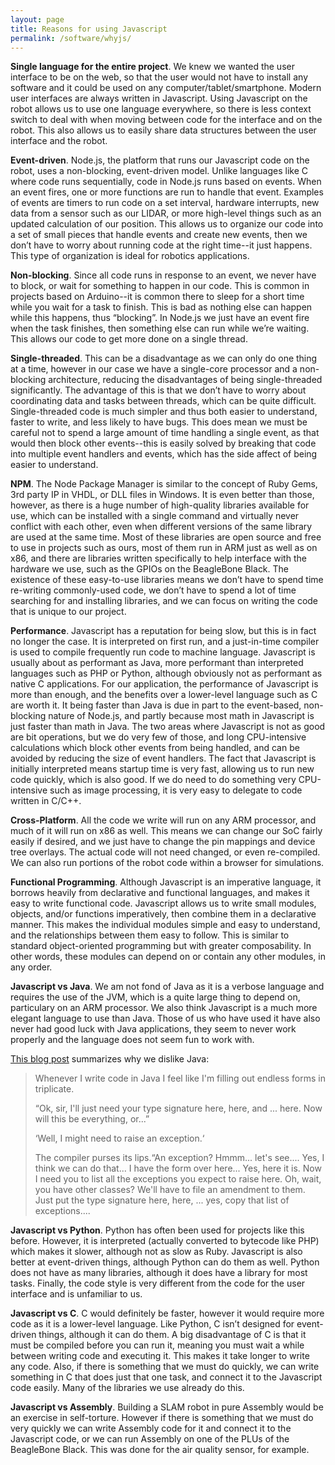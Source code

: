 ```yaml
---
layout: page
title: Reasons for using Javascript
permalink: /software/whyjs/
---
```


**Single language for the entire project**. We knew we wanted the user interface to be on the web, so that the user would not have to install any software and it could be used on any computer/tablet/smartphone. Modern user interfaces are always written in Javascript. Using Javascript on the robot allows us to use one language everywhere, so there is less context switch to deal with when moving between code for the interface and on the robot. This also allows us to easily share data structures between the user interface and the robot.

**Event-driven**. Node.js, the platform that runs our Javascript code on the robot, uses a non-blocking, event-driven model. Unlike languages like C where code runs sequentially, code in Node.js runs based on events. When an event fires, one or more functions are run to handle that event. Examples of events are timers to run code on a set interval, hardware interrupts, new data from a sensor such as our LIDAR, or more high-level things such as an updated calculation of our position. This allows us to organize our code into a set of small pieces that handle events and create new events, then we don’t have to worry about running code at the right time--it just happens. This type of organization is ideal for robotics applications.

**Non-blocking**. Since all code runs in response to an event, we never have to block, or wait for something to happen in our code. This is common in projects based on Arduino--it is common there to sleep for a short time while you wait for a task to finish. This is bad as nothing else can happen while this happens, thus “blocking”. In Node.js we just have an event fire when the task finishes, then something else can run while we’re waiting. This allows our code to get more done on a single thread.

**Single-threaded**. This can be a disadvantage as we can only do one thing at a time, however in our case we have a single-core processor and a non-blocking architecture, reducing the disadvantages of being single-threaded significantly. The advantage of this is that we don’t have to worry about coordinating data and tasks between threads, which can be quite difficult. Single-threaded code is much simpler and thus both easier to understand, faster to write, and less likely to have bugs. This does mean we must be careful not to spend a large amount of time handling a single event, as that would then block other events--this is easily solved by breaking that code into multiple event handlers and events, which has the side affect of being easier to understand.

**NPM**. The Node Package Manager is similar to the concept of Ruby Gems, 3rd party IP in VHDL, or DLL files in Windows. It is even better than those, however, as there is a huge number of high-quality libraries available for use, which can be installed with a single command and virtually never conflict with each other, even when different versions of the same library are used at the same time. Most of these libraries are open source and free to use in projects such as ours, most of them run in ARM just as well as on x86, and there are libraries written specifically to help interface with the hardware we use, such as the GPIOs on the BeagleBone Black. The existence of these easy-to-use libraries means we don’t have to spend time re-writing commonly-used code, we don’t have to spend a lot of time searching for and installing libraries, and we can focus on writing the code that is unique to our project.

**Performance**. Javascript has a reputation for being slow, but this is in fact no longer the case. It is interpreted on first run, and a just-in-time compiler is used to compile frequently run code to machine language. Javascript is usually about as performant as Java, more performant than interpreted languages such as PHP or Python, although obviously not as performant as native C applications. For our application, the performance of Javascript is more than enough, and the benefits over a lower-level language such as C are worth it. It being faster than Java is due in part to the event-based, non-blocking nature of Node.js, and partly because most math in Javascript is just faster than math in Java. The two areas where Javascript is not as good are bit operations, but we do very few of those, and long CPU-intensive calculations which block other events from being handled, and can be avoided by reducing the size of event handlers. The fact that Javascript is initially interpreted means startup time is very fast, allowing us to run new code quickly, which is also good. If we do need to do something very CPU-intensive such as image processing, it is very easy to delegate to code written in C/C++.

**Cross-Platform**. All the code we write will run on any ARM processor, and much of it will run on x86 as well. This means we can change our SoC fairly easily if desired, and we just have to change the pin mappings and device tree overlays. The actual code will not need changed, or even re-compiled. We can also run portions of the robot code within a browser for simulations.

**Functional Programming**. Although Javascript is an imperative language, it borrows heavily from declarative and functional languages, and makes it easy to write functional code. Javascript allows us to write small modules, objects, and/or functions imperatively, then combine them in a declarative manner. This makes the individual modules simple and easy to understand, and the relationships between them easy to follow. This is similar to standard object-oriented programming but with greater composability. In other words, these modules can depend on or contain any other modules, in any order.

**Javascript vs Java**. We am not fond of Java as it is a verbose language and requires the use of the JVM, which is a quite large thing to depend on, particulary on an ARM processor. We also think Javascript is a much more elegant language to use than Java. Those of us who have used it have also never had good luck with Java applications, they seem to never work properly and the language does not seem fun to work with.

[This blog post](http://funcall.blogspot.com/2010/04/whenever-i-write-code-in-java.html) summarizes why we dislike Java:

> Whenever I write code in Java I feel like I'm filling out endless forms in triplicate.
> 
> “Ok, sir, I'll just need your type signature here, here, and ... here. Now will this be everything, or...”
> 
> ‘Well, I might need to raise an exception.‘
> 
> The compiler purses its lips.“An exception? Hmmm... let's see.... Yes, I think we can do that... I have the form over here... Yes, here it is. Now I need you to list all the exceptions you expect to raise here. Oh, wait, you have other classes? We'll have to file an amendment to them. Just put the type signature here, here, ... yes, copy that list of exceptions....

**Javascript vs Python**. Python has often been used for projects like this before. However, it is interpreted (actually converted to bytecode like PHP) which makes it slower, although not as slow as Ruby. Javascript is also better at event-driven things, although Python can do them as well. Python does not have as many libraries, although it does have a library for most tasks. Finally, the code style is very different from the code for the user interface and is unfamiliar to us.

**Javascript vs C**. C would definitely be faster, however it would require more code as it is a lower-level language. Like Python, C isn’t designed for event-driven things, although it can do them. A big disadvantage of C is that it must be compiled before you can run it, meaning you must wait a while between writing code and executing it. This makes it take longer to write any code. Also, if there is something that we must do quickly, we can write something in C that does just that one task, and connect it to the Javascript code easily. Many of the libraries we use already do this.

**Javascript vs Assembly**. Building a SLAM robot in pure Assembly would be an exercise in self-torture. However if there is something that we must do very quickly we can write Assembly code for it and connect it to the Javascript code, or we can run Assembly on one of the PLUs of the BeagleBone Black. This was done for the air quality sensor, for example.
